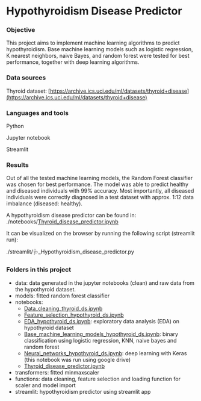 # Hypothyroidism Disease Predictor

### Objective

This project aims to implement machine learning algorithms to predict hypothyroidism. Base machine learning models such as logistic regression, K nearest neighbors, naive Bayes, and random forest were tested for best performance, together with deep learning algorithms. 

### Data sources

Thyroid dataset: [https://archive.ics.uci.edu/ml/datasets/thyroid+disease](https://archive.ics.uci.edu/ml/datasets/thyroid+disease)

### Languages and tools

Python

Jupyter notebook

Streamlit

### Results

Out of all the tested machine learning models, the Random Forest classifier was chosen for best performance. The model was able to predict healthy and diseased individuals with 99% accuracy. Most importantly, all diseased individuals were correctly diagnosed in a test dataset with approx. 1:12 data imbalance (diseased: healthy).

A hypothyroidism disease predictor can be found in: ./notebooks/[Thyroid_disease_predictor.ipynb](http://localhost:8888/notebooks/notebooks/Thyroid_disease_predictor.ipynb)

It can be visualized on the browser by running the following script (streamlit run):

./streamlit/🩺_Hypothyroidism_disease_predictor.py

### Folders in this project

- data: data generated in the jupyter notebooks (clean) and raw data from the hypothyroid dataset.
- models: fitted random forest classifier
- notebooks:
    - [Data_cleaning_thyroid_ds.ipynb](http://localhost:8888/notebooks/notebooks/Data_cleaning_thyroid_ds.ipynb)
    - [Feature_selection_hypothyroid_ds.ipynb](http://localhost:8888/notebooks/notebooks/Feature_selection_hypothyroid_ds.ipynb)
    - [EDA_hypothyroid_ds.ipynb](http://localhost:8888/notebooks/notebooks/EDA_hypothyroid_ds.ipynb): exploratory data analysis (EDA) on hypothyroid dataset
    - [Base_machine_learning_models_hypothyroid_ds.ipynb](http://localhost:8888/notebooks/notebooks/Base_machine_learning_models_hypothyroid_ds.ipynb): binary classification using logistic regression, KNN, naive bayes and random forest
    - [Neural_networks_hypothyroid_ds.ipynb](http://localhost:8888/notebooks/notebooks/Neural_networks_hypothyroid_ds.ipynb): deep learning with Keras (this notebook was run using google drive)
    - [Thyroid_disease_predictor.ipynb](http://localhost:8888/notebooks/notebooks/Thyroid_disease_predictor.ipynb)
- transformers: fitted minmaxscaler
- functions: data cleaning, feature selection and loading function for scaler and model import
- streamlit: hypothyroidism predictor using streamlit app